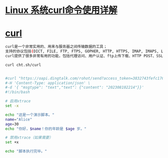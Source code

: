 # [Linux 系统curl命令使用详解](https://www.toutiao.com/article/7288601999577809464/)  

# [curl](https://zhuanlan.zhihu.com/p/587700262?utm_id=0&wd=&eqid=cd779533000ac93200000006645b3494)   

```bash
curl是一个非常实用的、用来与服务器之间传输数据的工具； 
支持的协议包括(DICT, FILE, FTP, FTPS, GOPHER, HTTP, HTTPS, IMAP, IMAPS, LDAP, LDAPS, POP3, POP3S, RTMP, RTSP, SCP, SFTP, SMTP, SMTPS, TELNET and TFTP)，curl设计为无用户交互下完成工作； 
curl提供了很多非常有用的功能，包括代理访问、用户认证、ftp上传下载、HTTP POST、SSL连接、cookie支持、断点续传...。  

curl cht.sh/curl


#curl "https://oapi.dingtalk.com/rohot/send?access_token=3832743fefc17693e79144aad39f3f86a01d03844abh4721d02ac5ffbbb5cc8" \
#-H 'Content-Type: application/json' \
#-d '{ "msgtype": "text","text": {"content": "202308102214"}}'
#!/bin/bash

# 启用xtrace
set -x

echo "这是一个演示脚本。"
name="Alice"
age=30
echo "你好，$name！你的年龄是 $age 岁。"

# 禁用xtrace（如果需要）
set +x

echo "脚本执行完毕。"
```


